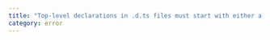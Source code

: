 ```yaml
---
title: "Top-level declarations in .d.ts files must start with either a 'declare' or 'export' modifier."
category: error
---
```

